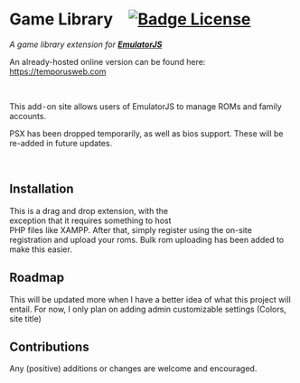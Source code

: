 
# Game Library [![Badge License]][License]

*A game library extension for* ***[EmulatorJS]***

An already-hosted online version can be found here: https://temporusweb.com

<br>

This add - on site allows users of EmulatorJS to manage ROMs and family accounts.<br>

PSX has been dropped temporarily, as well as bios support. These will be re-added in future updates.<br> 

<br>

## Installation

This is a drag and drop extension, with the <br>
exception that it requires something to host <br>
PHP files like XAMPP. After that, simply register using the on-site registration and upload your roms. Bulk rom uploading has been added to make this easier.

## Roadmap
This will be updated more when I have a better idea of what this project will entail. For now, I only plan on adding admin customizable settings (Colors, site title)

## Contributions

Any (positive) additions or changes are welcome and encouraged.


<!----------------------------------------------------------------------------->

[Badge License]: https://img.shields.io/badge/license-GPL-blue

[EmulatorJS]: https://github.com/ElectronicsArchiver/emulatorjs

[License]: #
                
